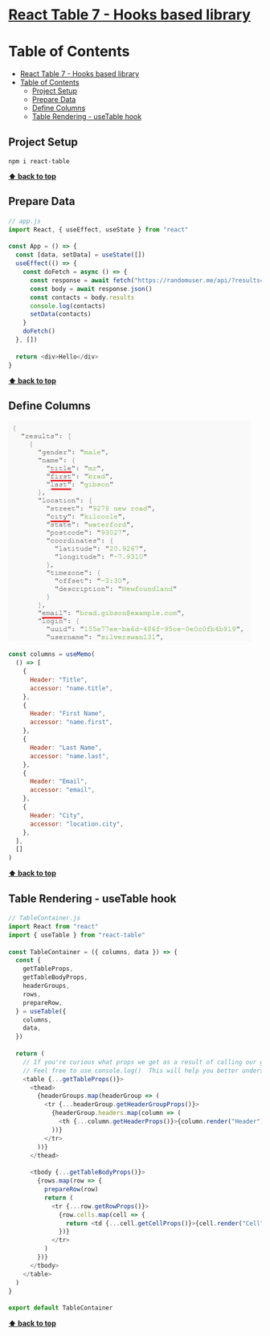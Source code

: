 # [React Table 7 - Hooks based library](https://thewidlarzgroup.com/react-table-7/)

# Table of Contents
- [React Table 7 - Hooks based library](#react-table-7---hooks-based-library)
- [Table of Contents](#table-of-contents)
  - [Project Setup](#project-setup)
  - [Prepare Data](#prepare-data)
  - [Define Columns](#define-columns)
  - [Table Rendering - useTable hook](#table-rendering---usetable-hook)

## Project Setup

```console
npm i react-table
```

**[⬆ back to top](#table-of-contents)**

## Prepare Data

```javascript
// app.js
import React, { useEffect, useState } from "react"

const App = () => {
  const [data, setData] = useState([])
  useEffect(() => {
    const doFetch = async () => {
      const response = await fetch("https://randomuser.me/api/?results=100")
      const body = await response.json()
      const contacts = body.results
      console.log(contacts)
      setData(contacts)
    }
    doFetch()
  }, [])

  return <div>Hello</div>
}
```

**[⬆ back to top](#table-of-contents)**

## Define Columns

![](data-1.png)

```javascript
const columns = useMemo(
  () => [
    {
      Header: "Title",
      accessor: "name.title",
    },
    {
      Header: "First Name",
      accessor: "name.first",
    },
    {
      Header: "Last Name",
      accessor: "name.last",
    },
    {
      Header: "Email",
      accessor: "email",
    },
    {
      Header: "City",
      accessor: "location.city",
    },
  ],
  []
)
```

**[⬆ back to top](#table-of-contents)**

## Table Rendering - useTable hook

```javascript
// TableContainer.js
import React from "react"
import { useTable } from "react-table"

const TableContainer = ({ columns, data }) => {
  const {
    getTableProps,
    getTableBodyProps,
    headerGroups,
    rows,
    prepareRow,
  } = useTable({
    columns,
    data,
  })

  return (
    // If you're curious what props we get as a result of calling our getter functions (getTableProps(), getRowProps())
    // Feel free to use console.log()  This will help you better understand how react table works under the hood.
    <table {...getTableProps()}>
      <thead>
        {headerGroups.map(headerGroup => (
          <tr {...headerGroup.getHeaderGroupProps()}>
            {headerGroup.headers.map(column => (
              <th {...column.getHeaderProps()}>{column.render("Header")}</th>
            ))}
          </tr>
        ))}
      </thead>

      <tbody {...getTableBodyProps()}>
        {rows.map(row => {
          prepareRow(row)
          return (
            <tr {...row.getRowProps()}>
              {row.cells.map(cell => {
                return <td {...cell.getCellProps()}>{cell.render("Cell")}</td>
              })}
            </tr>
          )
        })}
      </tbody>
    </table>
  )
}

export default TableContainer
```

**[⬆ back to top](#table-of-contents)**